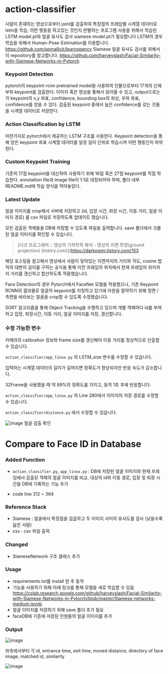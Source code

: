 # action-classifier

사람이 존재하는 영상으로부터 joint를 검출하여 특징점의 프레임별 시계열 데이터로 lstm을 학습, 어떤 행동을 하고있는 것인지 판별하는 프로그램
사용을 위해서 학습된 LSTM model.pt와 얼굴 유사도 검사 siamese model.pt가 필요합니다
LSTM의 경우 학습을 위해서 Human-Pose-Estimation를 이용합니다. https://github.com/spmallick/learnopencv
Siamese 얼굴 유사도 검사를 위해서 이 repository를 참고합니다. https://github.com/harveyslash/Facial-Similarity-with-Siamese-Networks-in-Pytorch


### Keypoint Detection
pytorch의 keypoint-rcnn pretrained model을 사용하여 인물으로부터 17개의 신체부위 keypoint를 검출한다.
이미지 혹은 영상을 통해서 읽어올 수 있고, output으로는 각 keypoint의 x,y 좌표, confidence, bounding box의 좌상, 우하 좌표, confidence를 얻을 수 있다.
검출된 keypoint 중에서 높은 confidence를 갖는 것들을 시계열 데이터로 저장한다.

### Action Classification by LSTM
마찬가지로 pytorch에서 제공하는 LSTM 구조를 사용한다.
Keypoint detection을 통해 얻은 keypoint 좌표 시계열 데이터를 일정 길이 단위로 학습시켜 어떤 행동인지 파악한다.

### Custom Keypoint Training
기존의 17점 keypoint을 대신하여 사용하기 위해 16점 혹은 27점 keypoint를 직접 학습한다.
annotation file과 image file이 1:1로 대칭되어야 하며, 폴더 내부 README.md에 학습 양식을 적어놓았다.

### Latest Update

얼굴 이미지를 crop해서 서버에 저장하고 
(id, 입장 시간, 퇴장 시간, 이동 거리, 얼굴 이미지 경로) 를 csv 파일로 저장하도록 업데이트 했습니다.

모든 검출된 객체들을 DB에 저장할 수 있도록 파일을 출력합니다. save 폴더에서 크롭된 얼굴 이미지를 확인할 수 있습니다.



> [다크 프로그래머 :: 영상의 기하학적 해석 - 영상의 지면 투영(ground projection) (tistory.com)](https://darkpgmr.tistory.com/153

해당 포스팅을 참고해서 영상에서 사람이 닿아있는 지면까지의 거리와 각도, cosine 법칙의 대변의 길이를 구하는 공식을 통해 이전 프레임의 위치에서 현재 프레임의 위치까지 거리를 갱신하고 합산하도록 적용했습니다.

Face Detection의 경우 Pytorch에서 FaceNet 모델을 적용했으나, 기존 Keypoint RCNN의 결과물로 얼굴의 keypoint를 지정하고 있기에 자원을 절약하기 위해 정면 / 측면을 바라보는 얼굴을 crop할 수 있도록 수정했습니다.

SORT 알고리즘을 통해 Object Tracking을 수행하고 있으며 개별 객체마다 id를 부여하고 입장, 퇴장시간, 이동 거리, 얼굴 이미지를 저장, 갱신합니다.



### 수정 가능한 변수

카메라의 calibration 정보와 frame size를 갱신해야 이동 거리를 정상적으로 산출할 수 있습니다.

`action_classifier/app_linux.py` 의 LSTM_size 변수를 수정할 수 있습니다.

입력하는 시계열 데이터의 길이가 길어지면 정확도가 향상되지만 반응 속도가 감소합니다.

32Frame을 사용했을 때 약 89%의 정확도를 가지고, 동작 1초 후에 반응합니다.



`action_classifier/app_linux.py` 의 Line 280에서 이미지의 저장 경로를 수정할 수 있습니다.



`action_classifier/distance.py`  에서 수정할 수 있습니다.

![image](https://user-images.githubusercontent.com/109254266/194532029-edd00cda-f87f-4cb0-b639-291f77246f4b.png)
얼굴 검출 확인


# Compare to Face ID in Database 

### Added Function

* `action_classifier.py`, `app_linux.py`  : DB에 저장된 얼굴 이미지와 현재 프레임에서 검출된 객체의 얼굴 이미지를 비교, 대상의 id와 이동 경로, 입장 및 퇴장 시간을 DB에 기록하는 기능 추가

* code line 312 ~ 364



### Reference Stack

* Siamese : 얼굴에서 특징점을 검출하고 두 이미지 사이의 유사도를 검사 (낮을수록 닮은 사람)
* csv : csv 파일 출력



### Changed

* SiameseNetwork 구조 클래스 추가



### Usage

* requirements.txt를 install 한 후 동작
* 기능을 사용하기 위해 아래 링크를 통해 모델을 새로 학습할 수 있음
  https://colab.research.google.com/github/harveyslash/Facial-Similarity-with-Siamese-Networks-in-Pytorch/blob/master/Siamese-networks-medium.ipynb 
* 얼굴 이미지를 저장하기 위해 save 폴더 추가 필요
* faceDB에 기존에 저장된 인원들의 얼굴 이미지를 추가



### Output

![image](https://user-images.githubusercontent.com/109254266/198023594-4d24f727-a8e1-4d8e-af58-8a33b5dc4171.png)

좌측에서부터 각 id, entrance time, exit time, moved distance, directory of face image, matched id, similarity



![image](https://user-images.githubusercontent.com/109254266/198023876-54e7cc64-d6c1-4874-ae67-58b9634c837d.png)

